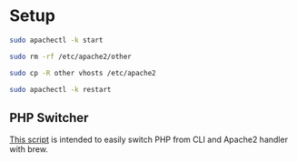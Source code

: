 # Setup
```bash
sudo apachectl -k start

sudo rm -rf /etc/apache2/other

sudo cp -R other vhosts /etc/apache2

sudo apachectl -k restart
```

## PHP Switcher
[This script](https://github.com/dhyegofernando/dotfiles/blob/master/modules/apache2/phpswitcher) is intended to easily switch PHP from CLI and Apache2 handler with brew.
